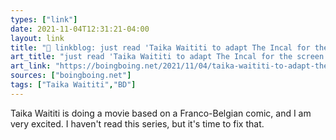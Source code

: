 ```yaml
---
types: ["link"]
date: 2021-11-04T12:31:21-04:00
layout: link
title: "🔗 linkblog: just read 'Taika Waititi to adapt The Incal for the screen | Boing Boing'"
art_title: "just read 'Taika Waititi to adapt The Incal for the screen | Boing Boing"
art_link: "https://boingboing.net/2021/11/04/taika-waititi-to-adapt-the-incal-for-the-screen.html?utm_source=rss"
sources: ["boingboing.net"]
tags: ["Taika Waititi","BD"]
---
```

Taika Waititi is doing a movie based on a Franco-Belgian comic, and I am very excited. I haven't read this series, but it's time to fix that.

